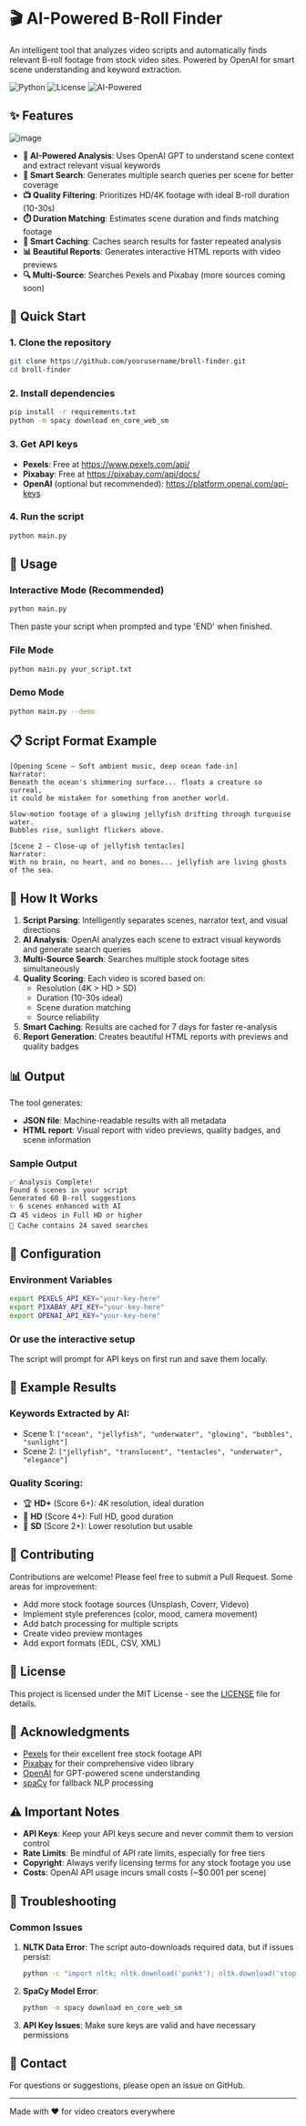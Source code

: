 # 🎬 AI-Powered B-Roll Finder

An intelligent tool that analyzes video scripts and automatically finds relevant B-roll footage from stock video sites. Powered by OpenAI for smart scene understanding and keyword extraction.

![Python](https://img.shields.io/badge/python-3.8+-blue.svg)
![License](https://img.shields.io/badge/license-MIT-green.svg)
![AI-Powered](https://img.shields.io/badge/AI-Powered-purple.svg)

## ✨ Features

![image](https://github.com/user-attachments/assets/b0d1103c-d9ce-4a25-98b7-90eee342b068)


- **🤖 AI-Powered Analysis**: Uses OpenAI GPT to understand scene context and extract relevant visual keywords
- **🎯 Smart Search**: Generates multiple search queries per scene for better coverage
- **📺 Quality Filtering**: Prioritizes HD/4K footage with ideal B-roll duration (10-30s)
- **⏱️ Duration Matching**: Estimates scene duration and finds matching footage
- **💾 Smart Caching**: Caches search results for faster repeated analysis
- **📊 Beautiful Reports**: Generates interactive HTML reports with video previews
- **🔍 Multi-Source**: Searches Pexels and Pixabay (more sources coming soon)

## 🚀 Quick Start

### 1. Clone the repository
```bash
git clone https://github.com/yourusername/broll-finder.git
cd broll-finder
```

### 2. Install dependencies
```bash
pip install -r requirements.txt
python -m spacy download en_core_web_sm
```

### 3. Get API keys
- **Pexels**: Free at https://www.pexels.com/api/
- **Pixabay**: Free at https://pixabay.com/api/docs/
- **OpenAI** (optional but recommended): https://platform.openai.com/api-keys

### 4. Run the script
```bash
python main.py
```

## 📝 Usage

### Interactive Mode (Recommended)
```bash
python main.py
```
Then paste your script when prompted and type 'END' when finished.

### File Mode
```bash
python main.py your_script.txt
```

### Demo Mode
```bash
python main.py --demo
```

## 📋 Script Format Example

```
[Opening Scene – Soft ambient music, deep ocean fade-in]
Narrator:
Beneath the ocean's shimmering surface... floats a creature so surreal, 
it could be mistaken for something from another world.

Slow-motion footage of a glowing jellyfish drifting through turquoise water. 
Bubbles rise, sunlight flickers above.

[Scene 2 – Close-up of jellyfish tentacles]
Narrator:
With no brain, no heart, and no bones... jellyfish are living ghosts of the sea.
```

## 🎯 How It Works

1. **Script Parsing**: Intelligently separates scenes, narrator text, and visual directions
2. **AI Analysis**: OpenAI analyzes each scene to extract visual keywords and generate search queries
3. **Multi-Source Search**: Searches multiple stock footage sites simultaneously
4. **Quality Scoring**: Each video is scored based on:
   - Resolution (4K > HD > SD)
   - Duration (10-30s ideal)
   - Scene duration matching
   - Source reliability
5. **Smart Caching**: Results are cached for 7 days for faster re-analysis
6. **Report Generation**: Creates beautiful HTML reports with previews and quality badges

## 📊 Output

The tool generates:
- **JSON file**: Machine-readable results with all metadata
- **HTML report**: Visual report with video previews, quality badges, and scene information

### Sample Output
```
✅ Analysis Complete!
Found 6 scenes in your script
Generated 60 B-roll suggestions
✨ 6 scenes enhanced with AI
📺 45 videos in Full HD or higher
💾 Cache contains 24 saved searches
```

## 🔧 Configuration

### Environment Variables
```bash
export PEXELS_API_KEY="your-key-here"
export PIXABAY_API_KEY="your-key-here"
export OPENAI_API_KEY="your-key-here"
```

### Or use the interactive setup
The script will prompt for API keys on first run and save them locally.

## 🎨 Example Results

### Keywords Extracted by AI:
- Scene 1: `["ocean", "jellyfish", "underwater", "glowing", "bubbles", "sunlight"]`
- Scene 2: `["jellyfish", "translucent", "tentacles", "underwater", "elegance"]`

### Quality Scoring:
- 🏆 **HD+** (Score 6+): 4K resolution, ideal duration
- 🥈 **HD** (Score 4+): Full HD, good duration
- 🥉 **SD** (Score 2+): Lower resolution but usable

## 🤝 Contributing

Contributions are welcome! Please feel free to submit a Pull Request. Some areas for improvement:

- Add more stock footage sources (Unsplash, Coverr, Videvo)
- Implement style preferences (color, mood, camera movement)
- Add batch processing for multiple scripts
- Create video preview montages
- Add export formats (EDL, CSV, XML)

## 📄 License

This project is licensed under the MIT License - see the [LICENSE](LICENSE) file for details.

## 🙏 Acknowledgments

- [Pexels](https://www.pexels.com/) for their excellent free stock footage API
- [Pixabay](https://pixabay.com/) for their comprehensive video library
- [OpenAI](https://openai.com/) for GPT-powered scene understanding
- [spaCy](https://spacy.io/) for fallback NLP processing

## ⚠️ Important Notes

- **API Keys**: Keep your API keys secure and never commit them to version control
- **Rate Limits**: Be mindful of API rate limits, especially for free tiers
- **Copyright**: Always verify licensing terms for any stock footage you use
- **Costs**: OpenAI API usage incurs small costs (~$0.001 per scene)

## 🐛 Troubleshooting

### Common Issues

1. **NLTK Data Error**: The script auto-downloads required data, but if issues persist:
   ```bash
   python -c "import nltk; nltk.download('punkt'); nltk.download('stopwords'); nltk.download('averaged_perceptron_tagger')"
   ```

2. **SpaCy Model Error**: 
   ```bash
   python -m spacy download en_core_web_sm
   ```

3. **API Key Issues**: Make sure keys are valid and have necessary permissions

## 📧 Contact

For questions or suggestions, please open an issue on GitHub.

---

Made with ❤️ for video creators everywhere
